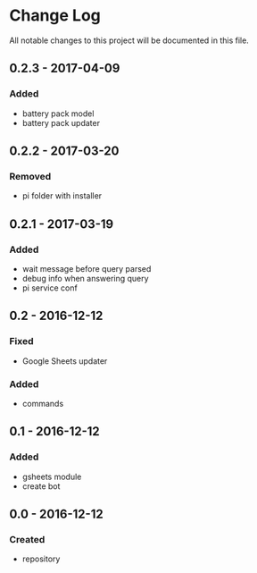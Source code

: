 # Change Log
All notable changes to this project will be documented in this file.

## 0.2.3 - 2017-04-09

### Added
- battery pack model
- battery pack updater

## 0.2.2 - 2017-03-20

### Removed
- pi folder with installer

## 0.2.1 - 2017-03-19

### Added
- wait message before query parsed
- debug info when answering query
- pi service conf

## 0.2 - 2016-12-12

### Fixed
- Google Sheets updater

### Added
- commands


## 0.1 - 2016-12-12

### Added
- gsheets module
- create bot

## 0.0 - 2016-12-12

### Created
- repository
